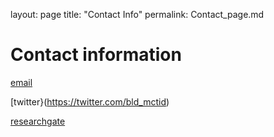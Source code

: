 layout: page
title: "Contact Info"
permalink: Contact_page.md

# Contact information
 [email](mailto:bdeck8317@gmail.com)
 
 [twitter}(https://twitter.com/bld_mctid)
 
 [researchgate](https://www.researchgate.net/profile/Benjamin_Deck)
